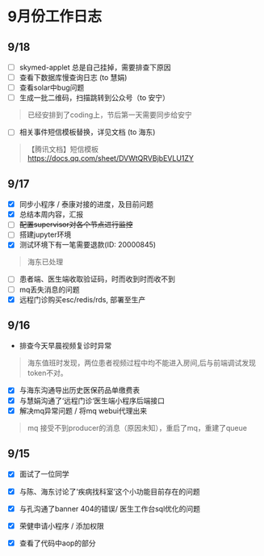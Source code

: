 
# 9月份工作日志

## 9/18

* [ ] skymed-applet 总是自己挂掉，需要排查下原因
* [ ] 查看下数据库慢查询日志 (to 慧娟)
* [ ] 查看solar中bug问题
* [ ] 生成一批二维码，扫描跳转到公众号（to 安宁）
> 已经安排到了coding上，节后第一天需要同步给安宁
* [ ] 相关事件短信模板替换，详见文档 (to 海东)
> 【腾讯文档】短信模板
> https://docs.qq.com/sheet/DVWtQRVBjbEVLU1ZY

## 9/17

* [x] 同步小程序 / 泰康对接的进度，及目前问题
* [x] 总结本周内容，汇报
* [ ] ~~配置supervisor对各个节点进行监控~~
* [ ] 搭建jupyter环境
* [x] 测试环境下有一笔需要退款(ID: 20000845)
>海东已处理
* [ ] 患者端、医生端收取验证码，时而收到时而收不到
* [ ] mq丢失消息的问题
* [x] 远程门诊购买esc/redis/rds, 部署至生产

## 9/16

* 排查今天早晨视频复诊时异常
> 海东值班时发现，两位患者视频过程中均不能进入房间,后与前端调试发现token不对。
* [x] 与海东沟通导出历史医保药品单缴费表
* [x] 与慧娟沟通了‘远程门诊‘医生端小程序后端接口
* [x] 解决mq异常问题 / 将mq webui代理出来
> mq 接受不到producer的消息（原因未知），重启了mq，重建了queue



## 9/15

* [x] 面试了一位同学
* [x] 与陈、海东讨论了‘疾病找科室’这个小功能目前存在的问题
* [x] 与孔沟通了banner 404的错误/ 医生工作台sql优化的问题
* [x] 荣健申请小程序 / 添加权限
* [x] 查看了代码中aop的部分

